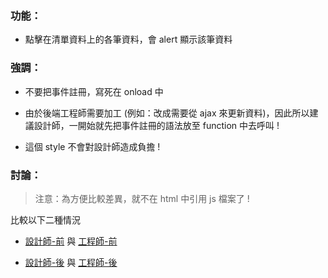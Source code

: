 ### 功能：

- 點擊在清單資料上的各筆資料，會 alert 顯示該筆資料

### 強調：

- 不要把事件註冊，寫死在 onload 中

- 由於後端工程師需要加工 (例如：改成需要從 ajax 來更新資料)，因此所以建議設計師，一開始就先把事件註冊的語法放至 function 中去呼叫 !

- 這個 style 不會對設計師造成負擔 !

### 討論：

> 注意：為方便比較差異，就不在 html 中引用 js 檔案了 !

比較以下二種情況

- [設計師-前](DesignerBefore.html) 與 [工程師-前](EngineerBefore.html)

- [設計師-後](DesignerAfter.html) 與 [工程師-後](EngineerAfter.html)

